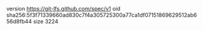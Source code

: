 version https://git-lfs.github.com/spec/v1
oid sha256:5f3f71339660ad830c7f4a305725300a77ca1df07151869629512ab656d8fb44
size 3224
